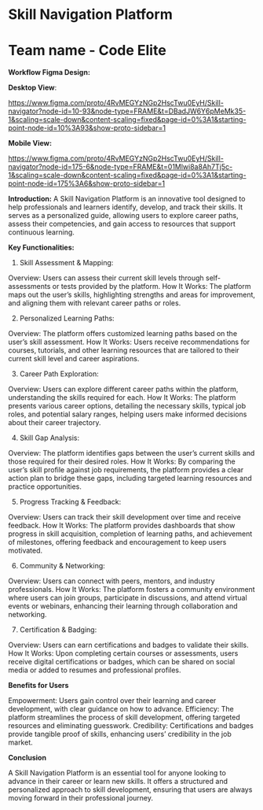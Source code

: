 # Skill Navigation Platform
# Team name - Code Elite
**Workflow Figma Design:** 

**Desktop View**: 

https://www.figma.com/proto/4RvMEGYzNGp2HscTwu0EyH/Skill-navigator?node-id=10-93&node-type=FRAME&t=DBadJW6Y6pMeMk35-1&scaling=scale-down&content-scaling=fixed&page-id=0%3A1&starting-point-node-id=10%3A93&show-proto-sidebar=1

**Mobile View:**

https://www.figma.com/proto/4RvMEGYzNGp2HscTwu0EyH/Skill-navigator?node-id=175-6&node-type=FRAME&t=01Mlwi8a8Ah7Tj5c-1&scaling=scale-down&content-scaling=fixed&page-id=0%3A1&starting-point-node-id=175%3A6&show-proto-sidebar=1

**Introduction:**
A Skill Navigation Platform is an innovative tool designed to help professionals and learners identify, develop, and track their skills. It serves as a personalized guide, allowing users to explore career paths, assess their competencies, and gain access to resources that support continuous learning.

**Key Functionalities:**

1. Skill Assessment & Mapping:

Overview: Users can assess their current skill levels through self-assessments or tests provided by the platform.
How It Works: The platform maps out the user’s skills, highlighting strengths and areas for improvement, and aligning them with relevant career paths or roles.

2. Personalized Learning Paths:

Overview: The platform offers customized learning paths based on the user’s skill assessment.
How It Works: Users receive recommendations for courses, tutorials, and other learning resources that are tailored to their current skill level and career aspirations.

3. Career Path Exploration:

Overview: Users can explore different career paths within the platform, understanding the skills required for each.
How It Works: The platform presents various career options, detailing the necessary skills, typical job roles, and potential salary ranges, helping users make informed decisions about their career trajectory.

4. Skill Gap Analysis:

Overview: The platform identifies gaps between the user’s current skills and those required for their desired roles.
How It Works: By comparing the user’s skill profile against job requirements, the platform provides a clear action plan to bridge these gaps, including targeted learning resources and practice opportunities.

5. Progress Tracking & Feedback:

Overview: Users can track their skill development over time and receive feedback.
How It Works: The platform provides dashboards that show progress in skill acquisition, completion of learning paths, and achievement of milestones, offering feedback and encouragement to keep users motivated.

6. Community & Networking:

Overview: Users can connect with peers, mentors, and industry professionals.
How It Works: The platform fosters a community environment where users can join groups, participate in discussions, and attend virtual events or webinars, enhancing their learning through collaboration and networking.

7. Certification & Badging:

Overview: Users can earn certifications and badges to validate their skills.
How It Works: Upon completing certain courses or assessments, users receive digital certifications or badges, which can be shared on social media or added to resumes and professional profiles.

**Benefits for Users**

Empowerment: Users gain control over their learning and career development, with clear guidance on how to advance.
Efficiency: The platform streamlines the process of skill development, offering targeted resources and eliminating guesswork.
Credibility: Certifications and badges provide tangible proof of skills, enhancing users’ credibility in the job market.

**Conclusion**

A Skill Navigation Platform is an essential tool for anyone looking to advance in their career or learn new skills. It offers a structured and personalized approach to skill development, ensuring that users are always moving forward in their professional journey.
